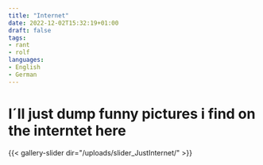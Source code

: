 ```yaml
---
title: "Internet"
date: 2022-12-02T15:32:19+01:00
draft: false
tags:
- rant
- rolf
languages:
- English
- German
---
```


# I´ll just dump funny pictures i find on the interntet here


{{< gallery-slider dir="/uploads/slider_JustInternet/" >}}




